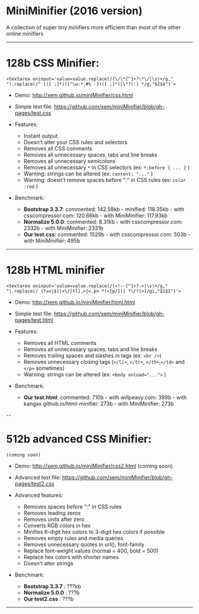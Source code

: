 MiniMinifier (2016 version)
==

A collection of super tiny minifiers more efficient than most of the other online minifiers

---

128b CSS Minifier:
===

````<textarea oninput='value=value.replace(/(\/\*[^]+?\*\/|\s)+/g," ").replace(/^ |([ ;]*)([^\w:*.#% -])([ ;]*)|\*?(:) */g,"$2$4")'>````

- Demo: http://xem.github.io/miniMinifier/css.html

- Simple test file: https://github.com/xem/miniMinifier/blob/gh-pages/test.css

- Features:

  - Instant output
  - Doesn't alter your CSS rules and selectors
  - Removes all CSS comments
  - Removes all unnecessary spaces, tabs and line breaks
  - Removes all unnecessary semicolons
  - Removes all unnecessary ````*```` in CSS selectors (ex: ````*:before { ... }```` )
  - Warning: strings can be altered (ex: ````content: "..."```` )
  - Warning: doesn't remove spaces before ":" in CSS rules (ex: ````color :red```` )
  
- Benchmark:
  
  - **Bootstrap 3.3.7**: commented: 142.58kb - minified: 118.35kb - with csscompressor.com: 120.66kb - with MiniMinifier: 117.93kb
  - **Normalize 5.0.0**: commented: 8.31kb - with csscompressor.com: 2332b - with MiniMinifier: 2331b
  - **Our test.css**: commented: 1529b - with csscompressor.com: 503b - with MiniMinifier: 495b

---

128b HTML minifier
===

````<textarea oninput='value=value.replace(/(<!--[^]+?->|\s)+/g," ").replace(/ (?=<|$)|<\/[tl].>|<.p> *(<[p/])| ?\/?(>)/gi,"$1$2")'>````

- Demo: http://xem.github.io/miniMinifier/html.html

- Simple test file: https://github.com/xem/miniMinifier/blob/gh-pages/test.html

- Features:

  - Removes all HTML comments
  - Removes all unnecessary spaces, tabs and line breaks
  - Removes trailing spaces and slashes in tags (ex: ````<br />````)
  - Removes unnecessary closing tags (````</li>````, ````</tr>````, ````</th>````,````</td>```` and ````</p>```` sometimes)
  - Warning: strings can be altered (ex: ````<body onload="...">```` )

- Benchmark:

  - **Our test.html**: commented: 710b - with willpeavy.com: 399b - with kangax.github.io/html-minifier: 273b - with MiniMinifier: 273b

--
  
512b advanced CSS Minifier:
===

```` (coming soon) ````

- Demo: http://xem.github.io/miniMinifier/css2.html (coming soon)

- Advanced test file: https://github.com/xem/miniMinifier/blob/gh-pages/test2.css

- Advanced features:

  - Removes spaces before ":" in CSS rules
  - Removes leading zeros
  - Removes units after zero
  - Converts RGB colors in hex
  - Minifies 6-digit hex colors to 3-digit hex colors if possible
  - Removes empty rules and media queries
  - Removes unnecessary quotes in url(), font-family
  - Replace font-weight values (normal = 400, bold = 500)
  - Replace hex colors with shorter names
  - Doesn't alter strings

- Benchmark:
  
  - **Bootstrap 3.3.7** : ???kb
  - **Normalize 5.0.0** : ???b
  - **Our test2.css** : ???b

---

